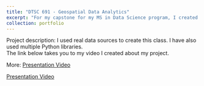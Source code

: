 ```yaml
---
title: "DTSC 691 - Geospatial Data Analytics"
excerpt: "For my capstone for my MS in Data Science program, I created a Geospatial Data Analytics course using Python libraries"
collection: portfolio
---
```


Project description: I used real data sources to create this class. I have also used multiple Python libraries. <br>
The link below takes you to my video I created about my project. <br>

More: [Presentation Video](https://drive.google.com/file/d/1l-ajqSmmLvzBa2hp5oj8SlFmX9AGG8Go/view?usp=drive_link)


<a href="https://drive.google.com/file/d/1l-ajqSmmLvzBa2hp5oj8SlFmX9AGG8Go/view?usp=drive_link" target="_blank" rel="noopener noreferrer">Presentation Video</a>
